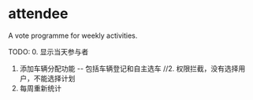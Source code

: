 attendee
========

A vote programme for weekly activities.

TODO:
0. 显示当天参与者
1. 添加车辆分配功能 -- 包括车辆登记和自主选车
//2. 权限拦截，没有选择用户，不能选择计划
3. 每周重新统计